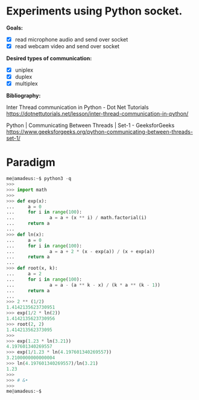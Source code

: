 # Experiments using Python socket.

**Goals:**  
- [x] read microphone audio and send over socket  
- [x] read webcam video and send over socket  

**Desired types of communication:**  
- [x] uniplex  
- [x] duplex  
- [x] multiplex  

**Bibliography:**

Inter Thread communication in Python - Dot Net Tutorials  
https://dotnettutorials.net/lesson/inter-thread-communication-in-python/

Python | Communicating Between Threads | Set-1 - GeeksforGeeks  
https://www.geeksforgeeks.org/python-communicating-between-threads-set-1/


# Paradigm

```Python
me@amadeus:~$ python3 -q
>>> 
>>> import math
>>> 
>>> def exp(x):
...     a = 0
...     for i in range(100):
...             a = a + (x ** i) / math.factorial(i)
...     return a
... 
>>> def ln(x):
...     a = 0
...     for i in range(100):
...             a = a + 2 * (x - exp(a)) / (x + exp(a))
...     return a
... 
>>> def root(x, k):
...     a = 2
...     for i in range(100):
...             a = a - (a ** k - x) / (k * a ** (k - 1))
...     return a
... 
>>> 2 ** (1/2)
1.4142135623730951
>>> exp(1/2 * ln(2))
1.4142135623730956
>>> root(2, 2)
1.414213562373095
>>> 
>>> exp(1.23 * ln(3.21))
4.197601340269557
>>> exp(1/1.23 * ln(4.197601340269557))
3.2100000000000004
>>> ln(4.197601340269557)/ln(3.21)
1.23
>>> 
>>> # &•
>>> 
me@amadeus:~$ 
```